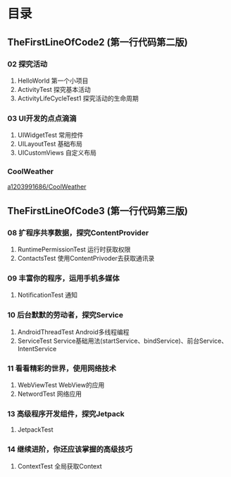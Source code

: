 # 目录
## TheFirstLineOfCode2 (第一行代码第二版)
### 02 探究活动
1. HelloWorld 第一个小项目
2. ActivityTest 探究基本活动
3. ActivityLifeCycleTest1 探究活动的生命周期

### 03 UI开发的点点滴滴
1. UIWidgetTest 常用控件
2. UILayoutTest 基础布局
3. UICustomViews 自定义布局

### CoolWeather

[a1203991686/CoolWeather](https://github.com/a1203991686/CoolWeather)

## TheFirstLineOfCode3 (第一行代码第三版)
### 08 扩程序共享数据，探究ContentProvider
1. RuntimePermissionTest 运行时获取权限
2. ContactsTest 使用ContentPrivoder去获取通讯录

### 09 丰富你的程序，运用手机多媒体
1. NotificationTest 通知

### 10 后台默默的劳动者，探究Service
1. AndroidThreadTest Android多线程编程
2. ServiceTest Service基础用法(startService、bindService)、前台Service、IntentService

### 11 看看精彩的世界，使用网络技术
1. WebViewTest WebView的应用
2. NetwordTest 网络应用

### 13 高级程序开发组件，探究Jetpack
1. JetpackTest 

### 14 继续进阶，你还应该掌握的高级技巧
1. ContextTest 全局获取Context
